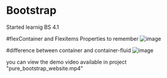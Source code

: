 # Bootstrap
Started learnig BS 4.1



#flexContainer and Flexitems Properties to remember
![image](https://user-images.githubusercontent.com/50536949/149621618-c91d8144-775b-4c2d-be62-30474367167e.png)

#difference between container and container-fluid
![image](https://user-images.githubusercontent.com/50536949/149650709-0036e224-0470-44bc-9f45-9b4a3139ca37.png)

you can view the demo video available in project "pure_bootstrap_website.mp4"
